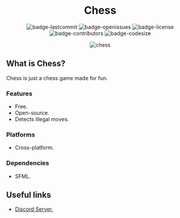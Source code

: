 <h1 align="center">Chess</h1>

<p align="center">
  <img alt="badge-lastcommit" src="https://img.shields.io/github/last-commit/GaryNLOL/Chess?style=for-the-badge">
  <img alt="badge-openissues" src="https://img.shields.io/github/issues-raw/GaryNLOL/Chess?style=for-the-badge">
  <img alt="badge-license" src="https://img.shields.io/github/license/GaryNLOL/Chess?style=for-the-badge">
  <img alt="badge-contributors" src="https://img.shields.io/github/contributors/GaryNLOL/Chess?style=for-the-badge">
  <img alt="badge-codesize" src="https://img.shields.io/github/languages/code-size/GaryNLOL/Chess?style=for-the-badge">
</p>

<p align="center">
  <img alt="chess" src="https://user-images.githubusercontent.com/46727048/129751762-0249c064-0756-463d-af85-ac5d3f896380.png">
</p>

## What is Chess?
Chess is just a chess game made for fun.

### Features
- Free.
- Open-source.
- Detects illegal moves.

### Platforms
- Cross-platform.

### Dependencies
- SFML.

## Useful links
- [Discord Server.](https://discord.gg/RQN6gcDQwX)
